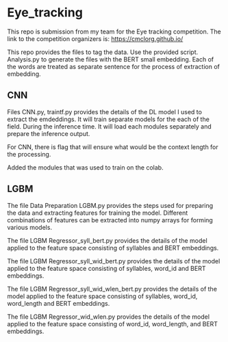 # Eye_tracking

This repo is submission from my team for the Eye tracking competition. The link to the competition organizers is:
https://cmclorg.github.io/

This repo provides the files to tag the data. Use the provided script. Analysis.py to generate the files with the BERT small embedding. Each of the words are treated as separate sentence for the process of extraction of embedding.

## CNN
Files CNN.py, traintf.py provides the details of the DL model I used to extract the emdeddings. It will train separate models for the each of the field. During the inference time. It will load each modules separately and prepare the inference output. 

For CNN, there is flag that will ensure what would be the context length for the processing.

Added the modules that was used to train on the colab. 

## LGBM
The file Data Preparation LGBM.py provides the steps used for preparing the data and extracting features for training the model. Different combinations of features can be extracted into numpy arrays for forming various models.

The file LGBM Regressor_syll_bert.py provides the details of the model applied to the feature space consisting of syllables and BERT embeddings.

The file LGBM Regressor_syll_wid_bert.py provides the details of the model applied to the feature space consisting of syllables, word_id and BERT embeddings.

The file LGBM Regressor_syll_wid_wlen_bert.py provides the details of the model applied to the feature space consisting of syllables, word_id, word_length and BERT embeddings.

The file LGBM Regressor_wid_wlen.py provides the details of the model applied to the feature space consisting of word_id, word_length, and BERT embeddings.


